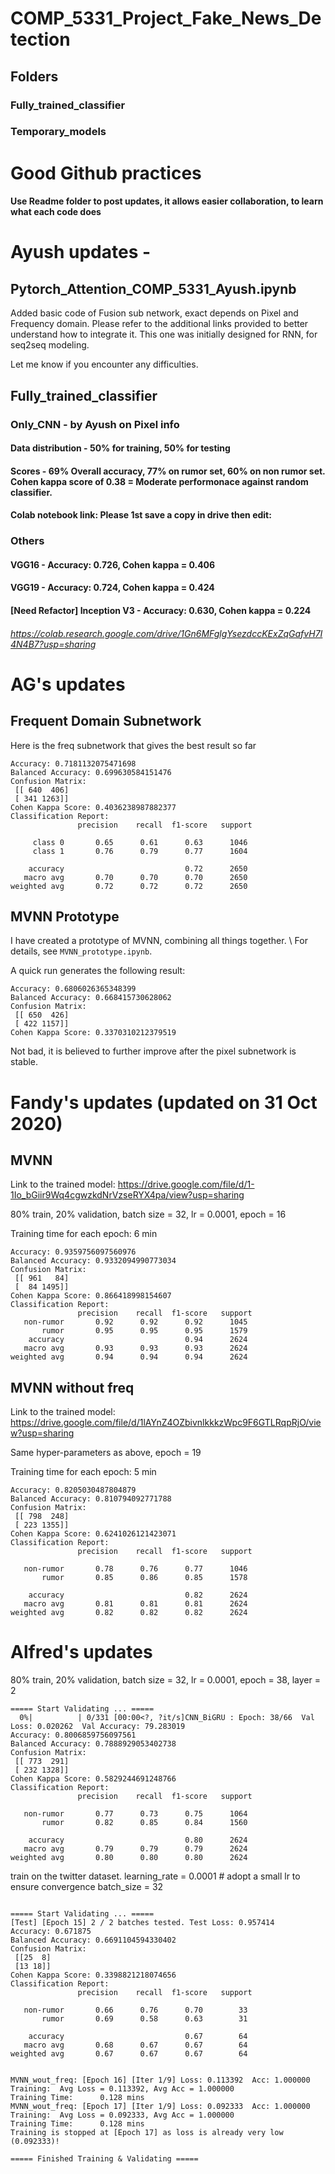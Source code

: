 # COMP_5331_Project_Fake_News_Detection

## Folders

### Fully_trained_classifier

### Temporary_models

# Good Github practices 

#### Use Readme folder to post updates, it allows easier collaboration, to learn what each code does

# Ayush updates -

## Pytorch_Attention_COMP_5331_Ayush.ipynb

Added basic code of Fusion sub network, exact depends on Pixel and Frequency domain. Please refer to the additional links provided to better understand how to integrate it. This one was initially designed for RNN, for seq2seq modeling.

Let me know if you encounter any difficulties.

## Fully_trained_classifier

### Only_CNN - by Ayush on Pixel info
#### Data distribution - 50% for training, 50% for testing
#### Scores - 69% Overall accuracy, 77% on rumor set, 60% on non rumor set. Cohen kappa score of 0.38 = Moderate performonace against random classifier.
#### Colab notebook link: Please 1st save a copy in drive then edit:

### Others
#### VGG16 - Accuracy: 0.726, Cohen kappa = 0.406
#### VGG19 - Accuracy: 0.724, Cohen kappa = 0.424
#### [Need Refactor] Inception V3 - Accuracy: 0.630, Cohen kappa = 0.224

###### https://colab.research.google.com/drive/1Gn6MFglgYsezdccKExZqGafvH7I4N4B7?usp=sharing

# AG's updates

## Frequent Domain Subnetwork

Here is the freq subnetwork that gives the best result so far

```
Accuracy: 0.7181132075471698
Balanced Accuracy: 0.699630584151476
Confusion Matrix:
 [[ 640  406]
 [ 341 1263]]
Cohen Kappa Score: 0.4036238987882377
Classification Report:
               precision    recall  f1-score   support

     class 0       0.65      0.61      0.63      1046
     class 1       0.76      0.79      0.77      1604

    accuracy                           0.72      2650
   macro avg       0.70      0.70      0.70      2650
weighted avg       0.72      0.72      0.72      2650
```

## MVNN Prototype

I have created a prototype of MVNN, combining all things together. \\
For details, see `MVNN_prototype.ipynb`.

A quick run generates the following result:

```
Accuracy: 0.6806026365348399
Balanced Accuracy: 0.668415730628062
Confusion Matrix:
 [[ 650  426]
 [ 422 1157]]
Cohen Kappa Score: 0.3370310212379519
```

Not bad, it is believed to further improve after the pixel subnetwork is stable.

# Fandy's updates (updated on 31 Oct 2020)

## MVNN
Link to the trained model: https://drive.google.com/file/d/1-1Io_bGiir9Wq4cgwzkdNrVzseRYX4pa/view?usp=sharing

80% train, 20% validation, batch size = 32, lr = 0.0001, epoch = 16

Training time for each epoch: 6 min
```
Accuracy: 0.9359756097560976
Balanced Accuracy: 0.9332094990773034
Confusion Matrix:
 [[ 961   84]
 [  84 1495]]
Cohen Kappa Score: 0.866418998154607
Classification Report:
               precision    recall  f1-score   support
   non-rumor       0.92      0.92      0.92      1045
       rumor       0.95      0.95      0.95      1579
    accuracy                           0.94      2624
   macro avg       0.93      0.93      0.93      2624
weighted avg       0.94      0.94      0.94      2624
```
## MVNN without freq
Link to the trained model: https://drive.google.com/file/d/1lAYnZ4OZbivnlkkkzWpc9F6GTLRqpRjO/view?usp=sharing

Same hyper-parameters as above, epoch = 19

Training time for each epoch: 5 min
```
Accuracy: 0.8205030487804879
Balanced Accuracy: 0.810794092771788
Confusion Matrix:
 [[ 798  248]
 [ 223 1355]]
Cohen Kappa Score: 0.6241026121423071
Classification Report:
               precision    recall  f1-score   support

   non-rumor       0.78      0.76      0.77      1046
       rumor       0.85      0.86      0.85      1578

    accuracy                           0.82      2624
   macro avg       0.81      0.81      0.81      2624
weighted avg       0.82      0.82      0.82      2624
```
# Alfred's updates
80% train, 20% validation, batch size = 32, lr = 0.0001, epoch = 38, layer = 2
```
===== Start Validating ... =====
  0%|          | 0/331 [00:00<?, ?it/s]CNN_BiGRU : Epoch: 38/66  Val Loss: 0.020262  Val Accuracy: 79.283019
Accuracy: 0.8006859756097561
Balanced Accuracy: 0.7888929053402738
Confusion Matrix:
 [[ 773  291]
 [ 232 1328]]
Cohen Kappa Score: 0.5829244691248766
Classification Report:
               precision    recall  f1-score   support

   non-rumor       0.77      0.73      0.75      1064
       rumor       0.82      0.85      0.84      1560

    accuracy                           0.80      2624
   macro avg       0.79      0.79      0.79      2624
weighted avg       0.80      0.80      0.80      2624
```
train on the twitter dataset. 
learning_rate = 0.0001 # adopt a small lr to ensure convergence
batch_size = 32

```

===== Start Validating ... =====
[Test] [Epoch 15] 2 / 2 batches tested. Test Loss: 0.957414
Accuracy: 0.671875
Balanced Accuracy: 0.6691104594330402
Confusion Matrix:
 [[25  8]
 [13 18]]
Cohen Kappa Score: 0.3398821218074656
Classification Report:
               precision    recall  f1-score   support

   non-rumor       0.66      0.76      0.70        33
       rumor       0.69      0.58      0.63        31

    accuracy                           0.67        64
   macro avg       0.68      0.67      0.67        64
weighted avg       0.67      0.67      0.67        64


MVNN_wout_freq: [Epoch 16] [Iter 1/9] Loss: 0.113392  Acc: 1.000000
Training:  Avg Loss = 0.113392, Avg Acc = 1.000000
Training Time:      0.128 mins
MVNN_wout_freq: [Epoch 17] [Iter 1/9] Loss: 0.092333  Acc: 1.000000
Training:  Avg Loss = 0.092333, Avg Acc = 1.000000
Training Time:      0.128 mins
Training is stopped at [Epoch 17] as loss is already very low (0.092333)!

===== Finished Training & Validating =====
```
